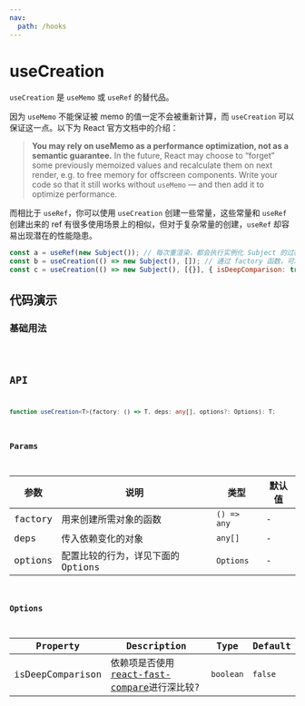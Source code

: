 ```yaml
---
nav:
  path: /hooks
---
```


# useCreation

`useCreation` 是 `useMemo` 或 `useRef` 的替代品。

因为 `useMemo` 不能保证被 memo 的值一定不会被重新计算，而 `useCreation` 可以保证这一点。以下为 React 官方文档中的介绍：

> **You may rely on useMemo as a performance optimization, not as a semantic guarantee.** In the future, React may choose to “forget” some previously memoized values and recalculate them on next render, e.g. to free memory for offscreen components. Write your code so that it still works without `useMemo` — and then add it to optimize performance.

而相比于 `useRef`，你可以使用 `useCreation` 创建一些常量，这些常量和 `useRef` 创建出来的 ref 有很多使用场景上的相似，但对于复杂常量的创建，`useRef` 却容易出现潜在的性能隐患。

```javascript
const a = useRef(new Subject()); // 每次重渲染，都会执行实例化 Subject 的过程，即便这个实例立刻就被扔掉了
const b = useCreation(() => new Subject(), []); // 通过 factory 函数，可以避免性能隐患
const c = useCreation(() => new Subject(), [{}], { isDeepComparison: true }); // 依赖项将进行深比较
```

## 代码演示

### 基础用法

<code src="./demo/demo1.tsx" />

## API

```typescript
function useCreation<T>(factory: () => T, deps: any[], options?: Options): T;
```

### Params

| 参数    | 说明                               | 类型        | 默认值 |
| ------- | ---------------------------------- | ----------- | ------ |
| factory | 用来创建所需对象的函数             | `() => any` | -      |
| deps    | 传入依赖变化的对象                 | `any[]`     | -      |
| options | 配置比较的行为，详见下面的 Options | `Options`   | -      |

### Options

| Property         | Description                                                                                     | Type      | Default |
| ---------------- | ----------------------------------------------------------------------------------------------- | --------- | ------- |
| isDeepComparison | 依赖项是否使用[react-fast-compare](https://www.npmjs.com/package/react-fast-compare)进行深比较? | `boolean` | `false` |

